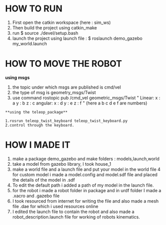 HOW TO RUN
==
1. First open the catkin workspace (here : sim_ws)
2. Then build the project using catkin_make
3. run $ source ./devel/setup.bash
4. launch the project using launch file : $ roslaunch demo_gazebo my_world.launch

HOW TO MOVE THE ROBOT
==

 **using msgs**
  
  1. the topic under which msgs are published is cmd/vel 
  2. the type of msg is geometry_msgs/Twist
  3. use command rostopic pub /cmd_vel geometric_msgs/Twist "
    Linear:
    x : a
    y : b
    z : c
    angular:
    x : d
    y : e
    z : f
    " (here a b c d e f are numbers)
    
    **using the teleop_package**
 
    1.rosrun teleop_twist_keyboard teleop_twist_keyboard.py
    2.control through the keyboard.
    
    
HOW I MADE IT
==
1. make a package demo_gazebo and make folders : models,launch,world
2. take a model from gazebo library, I took house_1
3. make a world file and a launch file and put your model in the world file
4  for custom model i made a model.config and model.sdf file and placed the details of the model in .sdf
5. To edit the default path i added a path of my model in the launch file.
6. for the robot i made a robot folder in package and in urdf folder I made a .xacro and .gazebo file
7. I took resourced from internet for writing the file and also made a mesh file .dae for which i used resources online
8. I edited the launch file to contain the robot and also made a robot_description.launch file for working of robots kinematics.
